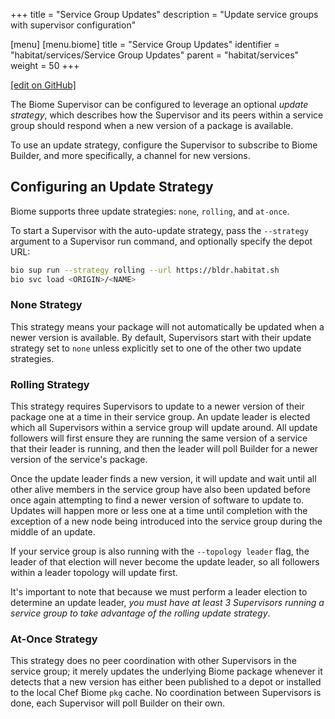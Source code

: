 +++
title = "Service Group Updates"
description = "Update service groups with supervisor configuration"

[menu]
  [menu.biome]
    title = "Service Group Updates"
    identifier = "habitat/services/Service Group Updates"
    parent = "habitat/services"
    weight = 50
+++

[\[edit on GitHub\]](https://github.com/habitat-sh/habitat/blob/master/components/docs-chef-io/content/habitat/service_group_updates.md)

The Biome Supervisor can be configured to leverage an optional _update strategy_,
which describes how the Supervisor and its peers within a service group should
respond when a new version of a package is available.

To use an update strategy, configure the Supervisor to subscribe to Biome
Builder, and more specifically, a channel for new versions.

## Configuring an Update Strategy

Biome supports three update strategies: `none`, `rolling`, and `at-once`.

To start a Supervisor with the auto-update strategy, pass the `--strategy` argument
to a Supervisor run command, and optionally specify the depot URL:

```bash
bio sup run --strategy rolling --url https://bldr.habitat.sh
bio svc load <ORIGIN>/<NAME>
```

### None Strategy

This strategy means your package will not automatically be updated when a newer
version is available. By default, Supervisors start with their update strategy
set to `none` unless explicitly set to one of the other two update strategies.

### Rolling Strategy

This strategy requires Supervisors to update to a newer version of their package
one at a time in their service group. An update leader is elected which all Supervisors
within a service group will update around. All update followers will first ensure
they are running the same version of a service that their leader is running, and
then the leader will poll Builder for a newer version of the service's package.

Once the update leader finds a new version, it will update and wait until all other
alive members in the service group have also been updated before once again attempting
to find a newer version of software to update to. Updates will happen more or less
one at a time until completion with the exception of a new node being introduced into the service
group during the middle of an update.

If your service group is also running with the `--topology leader` flag, the leader
of that election will never become the update leader, so all followers within a leader
topology will update first.

It's important to note that because we must perform a leader election to determine
an update leader, *you must have at least 3 Supervisors running a service group
to take advantage of the rolling update strategy*.

### At-Once Strategy

This strategy does no peer coordination with other Supervisors in the service group;
it merely updates the underlying Biome package whenever it detects that a
new version has either been published to a depot or installed to the local Chef
Biome `pkg` cache. No coordination between Supervisors is done, each Supervisor
will poll Builder on their own.
